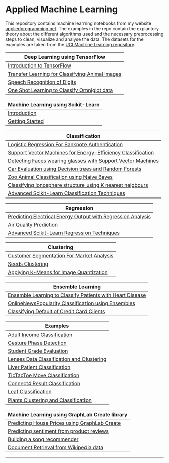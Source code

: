 # Applied Machine Learning

This repository contains machine learning notebooks from my website [appliedprogramming.net](http://www.appliedprogramming.net/machine-learning/home.html). The examples in the repo contain the explantory theory about the different algorithms used and the necessary preprocessing steps to clean, visualize and analyse the data. The datasets for the examples are taken from the [UCI Machine Learning repository](archive.ics.uci.edu/ml/). 

| Deep Learning using TensorFlow | 
|--------------------------------|
|[Introduction to TensorFlow](http://www.appliedprogramming.net/machine-learning/introductiontotensorflow.html)|
|[Transfer Learning for Classifying Animal images](http://www.appliedprogramming.net/machine-learning/transferlearning.html)|
|[Speech Recognition of Digits](http://www.appliedprogramming.net/machine-learning/speechrecognition.html)|
|[One Shot Learning to Classify Omniglot data](http://www.appliedprogramming.net/machine-learning/one-shot-learning.html)|

| Machine Learning using Scikit-Learn | 
|-------------------------------------|
|[Introduction](http://www.appliedprogramming.net/machine-learning/introduction.html)|
|[Getting Started](http://www.appliedprogramming.net/machine-learning/getting-started.html)|


| Classification | 
|-------------------------------------|
|[Logistic Regression For Banknote Authentication](http://www.appliedprogramming.net/machine-learning/logistic-regression-for-banknote-authentication.html)|
|[Support Vector Machines for Energy-Efficiency Classification](http://www.appliedprogramming.net/machine-learning/svm-for-energy-efficiency-classification.html)|
|[Detecting Faces wearing glasses with Support Vector Machines](http://www.appliedprogramming.net/machine-learning/detecting-faces-with-svm.html)|
|[Car Evaluation using Decision trees and Random Forests](http://www.appliedprogramming.net/machine-learning/car-evaluation-using-decision-trees.html)|
|[Zoo Animal Classification using Naive Bayes](http://www.appliedprogramming.net/machine-learning/zoo-animals-classification-using-naive-bayes.html)|
|[Classifying Ionosphere structure using K nearest neigbours](http://www.appliedprogramming.net/machine-learning/classifying-ionosphere-structure-using-knn.html)|
|[Advanced Scikit-Learn Classification Techniques](http://www.appliedprogramming.net/machine-learning/advanced-sklearn-classification.html)|


| Regression | 
|---------------------------------|
|[Predicting Electrical Energy Output with Regression Analysis](http://www.appliedprogramming.net/machine-learning/predicting-electrical-energy-output-with-regression.html)|
|[Air Quality Prediction](http://www.appliedprogramming.net/machine-learning/air-quality-prediction.html)|
|[Advanced Scikit-Learn Regression Techniques](http://www.appliedprogramming.net/machine-learning/advanced-sklearn-regression.html)|


| Clustering | 
|---------------------------------|
|[Customer Segmentation For Market Analysis](http://www.appliedprogramming.net/machine-learning/customer-segmentation-for-market-analysis.html)|
|[Seeds Clustering](http://www.appliedprogramming.net/machine-learning/seeds-clustering.html)|
|[Applying K-Means for Image Quantization](http://www.appliedprogramming.net/machine-learning/applying-kmeans-for-image-quantization.html)|


| Ensemble Learning | 
|---------------------------------|
|[Ensemble Learning to Classify Patients with Heart Disease](http://www.appliedprogramming.net/machine-learning/ensemble-learning-to-classify-heart-patients.html)|
|[OnlineNewsPopularity Classification using Ensembles](http://www.appliedprogramming.net/machine-learning/online-news-popularity-classification.html)|
|[Classifying Default of Credit Card Clients](http://www.appliedprogramming.net/machine-learning/classifying-default-of-creditcard-clients.html)|


| Examples | 
|---------------------------------|
|[Adult Income Classification](http://www.appliedprogramming.net/machine-learning/adult-income-classification.html)|
|[Gesture Phase Detection](http://www.appliedprogramming.net/machine-learning/gesture-phase-detection.html)|
|[Student Grade Evaluation](http://www.appliedprogramming.net/machine-learning/student-grade-evaluation.html)|
|[Lenses Data Classification and Clustering](http://www.appliedprogramming.net/machine-learning/lenses-classification.html)|
|[Liver Patient Classification](http://www.appliedprogramming.net/machine-learning/liver-patient-classification.html)|
|[TicTacToe Move Classification](http://www.appliedprogramming.net/machine-learning/tictactoe-move-classification.html)|
|[Connect4 Result Classification](http://www.appliedprogramming.net/machine-learning/connect4-result-classification.html)|
|[Leaf Classification](http://www.appliedprogramming.net/machine-learning/leaf-classification.html)|
|[Plants Clustering and Classification](http://www.appliedprogramming.net/machine-learning/plants-clustering.html)|


| Machine Learning using GraphLab Create library | 
|---------------------------------|
|[Predicting House Prices using GraphLab Create](http://www.appliedprogramming.net/machine-learning/predicting-house-prices-using-graphlab-create.html)|
|[Predicting sentiment from product reviews](http://www.appliedprogramming.net/machine-learning/predicting-sentiment-from-product-reviews.html)|
|[Building a song recommender](http://www.appliedprogramming.net/machine-learning/building-a-song-recommender.html)|
|[Document Retrieval from Wikipedia data](http://www.appliedprogramming.net/machine-learning/document-retrieval-from-wikipedia-data.html)|

<hr>
